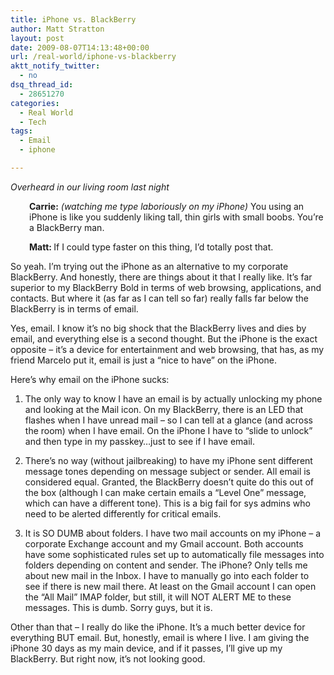 ```yaml
---
title: iPhone vs. BlackBerry
author: Matt Stratton
layout: post
date: 2009-08-07T14:13:48+00:00
url: /real-world/iphone-vs-blackberry
aktt_notify_twitter:
  - no
dsq_thread_id:
  - 28651270
categories:
  - Real World
  - Tech
tags:
  - Email
  - iphone

---
```

_Overheard in our living room last night_

<p style="padding-left: 30px;">
  <strong>Carrie:</strong> <em>(watching me type laboriously on my iPhone)</em> You using an iPhone is like you suddenly liking tall, thin girls with small boobs. You&#8217;re a BlackBerry man.
</p>

<p style="padding-left: 30px;">
  <strong>Matt: </strong>If I could type faster on this thing, I&#8217;d totally post that.
</p>

So yeah. I&#8217;m trying out the iPhone as an alternative to my corporate BlackBerry. And honestly, there are things about it that I really like. It&#8217;s far superior to my BlackBerry Bold in terms of web browsing, applications, and contacts. But where it (as far as I can tell so far) really falls far below the BlackBerry is in terms of email.

Yes, email. I know it&#8217;s no big shock that the BlackBerry lives and dies by email, and everything else is a second thought. But the iPhone is the exact opposite &#8211; it&#8217;s a device for entertainment and web browsing, that has, as my friend Marcelo put it, email is just a &#8220;nice to have&#8221; on the iPhone.

Here&#8217;s why email on the iPhone sucks:

1) The only way to know I have an email is by actually unlocking my phone and looking at the Mail icon. On my BlackBerry, there is an LED that flashes when I have unread mail &#8211; so I can tell at a glance (and across the room) when I have email. On the iPhone I have to &#8220;slide to unlock&#8221; and then type in my passkey&#8230;just to see if I have email.

2) There&#8217;s no way (without jailbreaking) to have my iPhone sent different message tones depending on message subject or sender. All email is considered equal. Granted, the BlackBerry doesn&#8217;t quite do this out of the box (although I can make certain emails a &#8220;Level One&#8221; message, which can have a different tone). This is a big fail for sys admins who need to be alerted differently for critical emails.

3) It is SO DUMB about folders. I have two mail accounts on my iPhone &#8211; a corporate Exchange account and my Gmail account. Both accounts have some sophisticated rules set up to automatically file messages into folders depending on content and sender. The iPhone? Only tells me about new mail in the Inbox. I have to manually go into each folder to see if there is new mail there. At least on the Gmail account I can open the &#8220;All Mail&#8221; IMAP folder, but still, it will NOT ALERT ME to these messages. This is dumb. Sorry guys, but it is.

Other than that &#8211; I really do like the iPhone. It&#8217;s a much better device for everything BUT email. But, honestly, email is where I live. I am giving the iPhone 30 days as my main device, and if it passes, I&#8217;ll give up my BlackBerry. But right now, it&#8217;s not looking good.